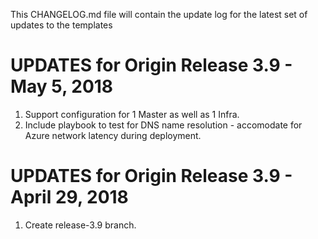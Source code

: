 This CHANGELOG.md file will contain the update log for the latest set of updates to the templates

# UPDATES for Origin Release 3.9 - May 5, 2018
1.  Support configuration for 1 Master as well as 1 Infra.
2.  Include playbook to test for DNS name resolution - accomodate for Azure network latency during deployment.


# UPDATES for Origin Release 3.9 - April 29, 2018

1.  Create release-3.9 branch.
